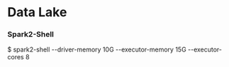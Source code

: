 Data Lake
============
### Spark2-Shell
$ spark2-shell --driver-memory 10G --executor-memory 15G --executor-cores 8


